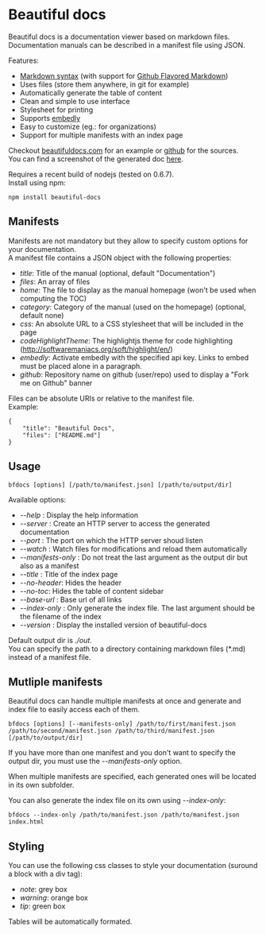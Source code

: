 # Beautiful docs

Beautiful docs is a documentation viewer based on markdown files.  
Documentation manuals can be described in a manifest file using JSON.

Features:

 - [Markdown syntax](http://daringfireball.net/projects/markdown/syntax) (with support for [Github Flavored Markdown](http://github.github.com/github-flavored-markdown/))
 - Uses files (store them anywhere, in git for example)
 - Automatically generate the table of content
 - Clean and simple to use interface
 - Stylesheet for printing
 - Supports [embedly](http://embed.ly/)
 - Easy to customize (eg.: for organizations)
 - Support for multiple manifests with an index page

Checkout [beautifuldocs.com](http://beautifuldocs.com) for an example or [github](https://github.com/maximebf/beautiful-docs) for the sources.  
You can find a screenshot of the generated doc [here](https://github.com/maximebf/beautiful-docs/raw/master/docs/screenshot.png).

Requires a recent build of nodejs (tested on 0.6.7).  
Install using npm:

    npm install beautiful-docs

## Manifests

Manifests are not mandatory but they allow to specify custom options for your documentation.  
A manifest file contains a JSON object with the following properties:

 - *title*: Title of the manual (optional, default "Documentation")
 - *files*: An array of files
 - *home*: The file to display as the manual homepage (won't be used when computing the TOC)
 - *category*: Category of the manual (used on the homepage) (optional, default none)
 - *css*: An absolute URL to a CSS stylesheet that will be included in the page
 - *codeHighlightTheme*: The highlightjs theme for code highlighting (http://softwaremaniacs.org/soft/highlight/en/)
 - *embedly*: Activate embedly with the specified api key. Links to embed must be placed alone in a paragraph.
 - *github*: Repository name on github (user/repo) used to display a "Fork me on Github" banner

Files can be absolute URIs or relative to the manifest file.  
Example:

    {
        "title": "Beautiful Docs",
        "files": ["README.md"]
    }

## Usage

    bfdocs [options] [/path/to/manifest.json] [/path/to/output/dir]

Available options:

 - *--help* : Display the help information
 - *--server* : Create an HTTP server to access the generated documentation
 - *--port* : The port on which the HTTP server shoud listen
 - *--watch* : Watch files for modifications and reload them automatically
 - *--manifests-only* : Do not treat the last argument as the output dir but also as a manifest
 - *--title* : Title of the index page
 - *--no-header*: Hides the header
 - *--no-toc*: Hides the table of content sidebar
 - *--base-url* : Base url of all links
 - *--index-only* : Only generate the index file. The last argument should be the filename of the index
 - *--version* : Display the installed version of beautiful-docs

Default output dir is *./out*.  
You can specify the path to a directory containing markdown files (\*.md) instead of a manifest file.

## Mutliple manifests

Beautiful docs can handle multiple manifests at once and generate and index file to
easily access each of them.

    bfdocs [options] [--manifests-only] /path/to/first/manifest.json /path/to/second/manifest.json /path/to/third/manifest.json [/path/to/output/dir]

If you have more than one manifest and you don't want to specify the output dir, you must use the *--manifests-only* option.

When multiple manifests are specified, each generated ones will be located in its own subfolder.

You can also generate the index file on its own using *--index-only*:

    bfdocs --index-only /path/to/manifest.json /path/to/manifest.json index.html

## Styling

You can use the following css classes to style your documentation (suround a block with a div tag):

 - *note*: grey box
 - *warning*: orange box
 - *tip*: green box

Tables will be automatically formated.
